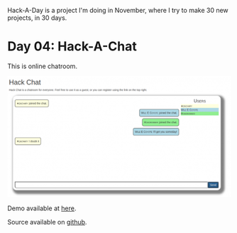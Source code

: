 Hack-A-Day is a project I'm doing in November, where I try to make 30 new projects, in 30 days.

# Day 04: Hack-A-Chat

This is online chatroom.

![Screenshot](screenshot.png)

Demo available at [here](https://tilde.za3k.com/hackaday/hackchat).

Source available on [github](https://github.com/za3k/day04_chat).
